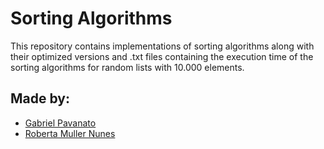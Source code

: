 # Sorting Algorithms

This repository contains implementations of sorting algorithms along with their optimized versions and .txt files containing the execution time of the sorting algorithms for random lists with 10.000 elements.

## Made by:

* [Gabriel Pavanato](https://github.com/Pavanato)
* [Roberta Muller Nunes](https://github.com/robertamuller)
